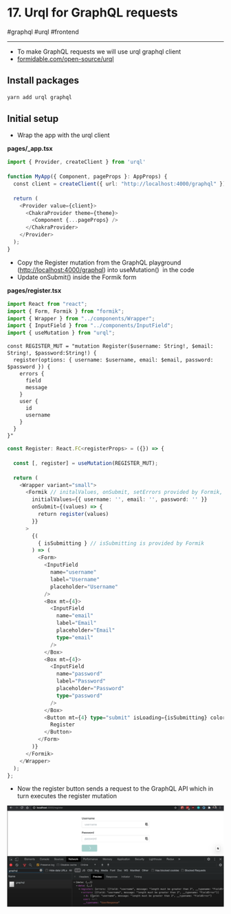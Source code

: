# 17\. Urql for GraphQL requests

#graphql #urql #frontend

* * *

  

- To make GraphQL requests we will use urql graphql client
- [formidable.com/open-source/urql](https://formidable.com/open-source/urql "https://formidable.com/open-source/urql")

  

## Install packages

```typescript
yarn add urql graphql
```

  

## Initial setup

  

- Wrap the app with the urql client

  

**pages/\_app.tsx**

```typescript
import { Provider, createClient } from 'urql'

function MyApp({ Component, pageProps }: AppProps) {
  const client = createClient({ url: "http://localhost:4000/graphql" })

  return (
    <Provider value={client}>
      <ChakraProvider theme={theme}>
        <Component {...pageProps} />
      </ChakraProvider>
    </Provider>
  );
}
```

  

- Copy the Register mutation from the GraphQL playground ([http://localhost:4000/graphql](http://localhost:4000/graphql)) into useMutation()  in the code
- Update onSubmit() inside the Formik form

**pages/register.tsx**

```typescript
import React from "react";
import { Form, Formik } from "formik";
import { Wrapper } from "../components/Wrapper";
import { InputField } from "../components/InputField";
import { useMutation } from "urql";
```

```
const REGISTER_MUT = "mutation Register($username: String!, $email: String!, $password:String!) {
  register(options: { username: $username, email: $email, password: $password }) {
    errors {
      field
      message
    }
    user {
      id
      username
    }
  }
}"
```

```typescript
const Register: React.FC<registerProps> = ({}) => {

  const [, register] = useMutation(REGISTER_MUT);

  return (
    <Wrapper variant="small">
      <Formik // initalValues, onSubmit, setErrors provided by Formik, values is inferred from initialValues
        initialValues={{ username: '', email: '', password: '' }}
        onSubmit={(values) => {
          return register(values)
        }}
      >
        {(
          { isSubmitting } // isSubmitting is provided by Formik
        ) => (
          <Form>
            <InputField
              name="username"
              label="Username"
              placeholder="Username"
            />
            <Box mt={4}>
              <InputField
                name="email"
                label="Email"
                placeholder="Email"
                type="email"
              />
            </Box>
            <Box mt={4}>
              <InputField
                name="password"
                label="Password"
                placeholder="Password"
                type="password"
              />
            </Box>
            <Button mt={4} type="submit" isLoading={isSubmitting} color="teal">
              Register
            </Button>
          </Form>
        )}
      </Formik>
    </Wrapper>
  );
};
```

  

- Now the register button sends a request to the GraphQL API which in turn executes the register mutation

  

![](Files/image%2013.png)